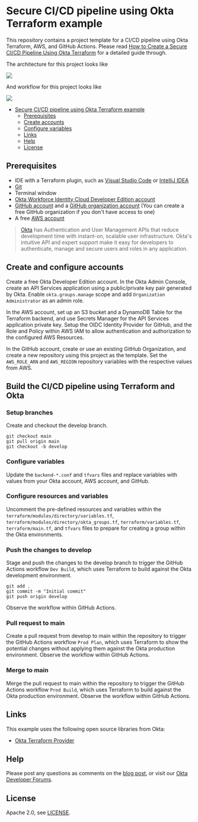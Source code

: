 # Secure CI/CD pipeline using Okta Terraform example

This repository contains a project template for a CI/CD pipeline using Okta Terraform, AWS, and GitHub Actions. Please read [How to Create a Secure CI/CD Pipeline Using Okta Terraform][blog] for a detailed guide through.

The architecture for this project looks like

![](assets/architecture.png)


And workflow for this project looks like

![](assets/workflow.png)

- [Secure CI/CD pipeline using Okta Terraform example](#secure-cicd-pipeline-using-okta-terraform-example)
  - [Prerequisites](#prerequisites)
  - [Create accounts](#create-accounts)
  - [Configure variables](#configure-variables)
  - [Links](#links)
  - [Help](#help)
  - [License](#license)

## Prerequisites
  * IDE with a Terraform plugin, such as [Visual Studio Code](https://code.visualstudio.com/) or [IntelliJ IDEA](https://www.jetbrains.com/idea/)
  * [Git](https://git-scm.com/)
  * Terminal window
  * [Okta Workforce Identity Cloud Developer Edition account](https://developer.okta.com/signup/)
  * [GitHub account](https://github.com/) and a [GitHub organization account](https://docs.github.com/en/organizations/collaborating-with-groups-in-organizations/creating-a-new-organization-from-scratch) (You can create a free GitHub organization if you don't have access to one)
  * A free [AWS account](https://signin.aws.amazon.com/signup?request_type=register)

> [Okta](https://developer.okta.com/) has Authentication and User Management APIs that reduce development time with instant-on, scalable user infrastructure. Okta's intuitive API and expert support make it easy for developers to authenticate, manage and secure users and roles in any application.



## Create and configure accounts

Create a free Okta Developer Edition account. In the Okta Admin Console, create an API Services application using a public/private key pair generated by Okta. Enable `okta.groups.manage` scope and add `Organization Administrator` as an admin role.

In the AWS account, set up an S3 bucket and a DynamoDB Table for the Terraform backend, and use Secrets Manager for the API Services application private key. Setup the OIDC Identity Provider for GitHub, and the Role and Policy within AWS IAM to allow authentication and authorization to the configured AWS Resources.

In the GitHub account, create or use an existing GitHub Organization, and create a new repository using this project as the template. Set the `AWS_ROLE_ARN` and `AWS_REGION` repository variables with the respective values from AWS.

## Build the CI/CD pipeline using Terraform and Okta

### Setup branches

Create and checkout the develop branch.

```
git checkout main
git pull origin main
git checkout -b develop
```

### Configure variables

Update the `backend-*.conf` and `tfvars` files and replace variables with values from your Okta account, AWS account, and GitHub.

### Configure resources and variables

Uncomment the pre-defined resources and variables within the `terraform/modules/directory/variables.tf`, `terraform/modules/directory/okta_groups.tf`, `terraform/variables.tf`, `terraform/main.tf`, and `tfvars` files to prepare for creating a group within the Okta environments.

### Push the changes to develop

Stage and push the changes to the develop branch to trigger the GitHub Actions workflow `Dev Build`, which uses Terraform to build against the Okta development environment.

```
git add .
git commit -m "Initial commit"
git push origin develop
```

Observe the workflow within GitHub Actions.

### Pull request to main

Create a pull request from develop to main within the repository to trigger the GitHub Actions workflow `Prod Plan`, which uses Terraform to show the potential changes without applying them against the Okta production environment. Observe the workflow within GitHub Actions.

### Merge to main

Merge the pull request to main within the repository to trigger the GitHub Actions workflow `Prod Build`, which uses Terraform to build against the Okta production environment. Observe the workflow within GitHub Actions.


## Links

This example uses the following open source libraries from Okta:

* [Okta Terraform Provider](https://github.com/okta/terraform-provider-okta)

## Help

Please post any questions as comments on the [blog post][blog], or visit our [Okta Developer Forums](https://devforum.okta.com/).

## License

Apache 2.0, see [LICENSE](LICENSE).

[blog]: https://developer.okta.com/blog/2024/10/11/terraform-ci-cd

